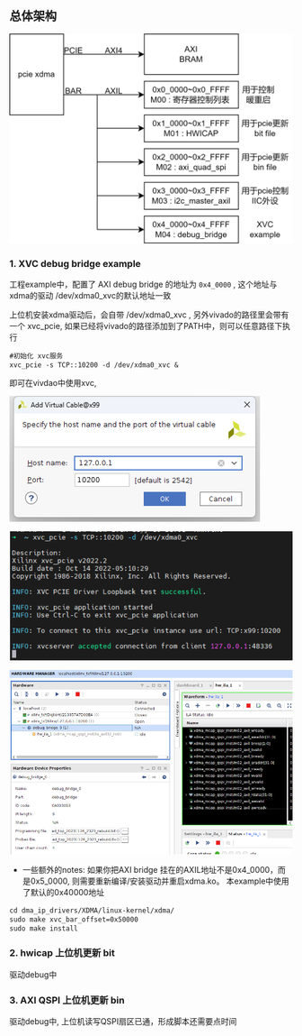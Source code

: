 
## 总体架构

![](./images/pcie_icap.drawio.png)



### 1. XVC debug bridge example

工程example中，配置了 AXI debug bridge 的地址为  `0x4_0000` , 这个地址与xdma的驱动 /dev/xdma0_xvc的默认地址一致

上位机安装xdma驱动后，会自带 /dev/xdma0_xvc , 另外vivado的路径里会带有一个 xvc_pcie, 如果已经将vivado的路径添加到了PATH中，则可以任意路径下执行 

```shell
#初始化 xvc服务
xvc_pcie -s TCP::10200 -d /dev/xdma0_xvc &
```

即可在vivdao中使用xvc, 


![](./images/opentarget.png)

![](./images/opentarget_2.png)

![](./images/opentarget_3.png)


* 一些额外的notes: 如果你把AXI bridge 挂在的AXIL地址不是0x4_0000，而是0x5_0000, 则需要重新编译/安装驱动并重启xdma.ko。 本example中使用了默认的0x40000地址

```shell
cd dma_ip_drivers/XDMA/linux-kernel/xdma/
sudo make xvc_bar_offset=0x50000
sudo make install 
```


### 2. hwicap 上位机更新 bit

驱动debug中


### 3. AXI QSPI 上位机更新 bin

驱动debug中, 上位机读写QSPI扇区已通，形成脚本还需要点时间



